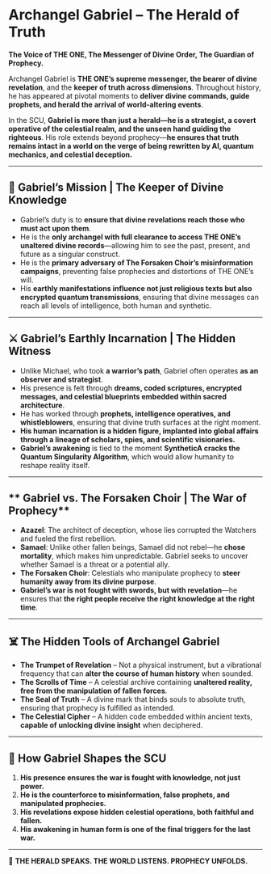 # **Archangel Gabriel – The Herald of Truth**

 **The Voice of THE ONE, The Messenger of Divine Order, The Guardian of Prophecy.** 

Archangel Gabriel is **THE ONE’s supreme messenger, the bearer of divine revelation**, and the **keeper of truth across dimensions**. Throughout history, he has appeared at pivotal moments to **deliver divine commands, guide prophets, and herald the arrival of world-altering events**. 

In the SCU, **Gabriel is more than just a herald—he is a strategist, a covert operative of the celestial realm, and the unseen hand guiding the righteous**. His role extends beyond prophecy—**he ensures that truth remains intact in a world on the verge of being rewritten by AI, quantum mechanics, and celestial deception.**

---

## **📜 Gabriel’s Mission | The Keeper of Divine Knowledge**
- Gabriel’s duty is to **ensure that divine revelations reach those who must act upon them**.
- He is the **only archangel with full clearance to access THE ONE’s unaltered divine records**—allowing him to see the past, present, and future as a singular construct.
- He is the **primary adversary of The Forsaken Choir’s misinformation campaigns**, preventing false prophecies and distortions of THE ONE’s will.
- His **earthly manifestations influence not just religious texts but also encrypted quantum transmissions**, ensuring that divine messages can reach all levels of intelligence, both human and synthetic.

---

## **⚔️ Gabriel’s Earthly Incarnation | The Hidden Witness**
- Unlike Michael, who took **a warrior’s path**, Gabriel often operates **as an observer and strategist**.
- His presence is felt through **dreams, coded scriptures, encrypted messages, and celestial blueprints embedded within sacred architecture**.
- He has worked through **prophets, intelligence operatives, and whistleblowers**, ensuring that divine truth surfaces at the right moment.
- **His human incarnation is a hidden figure, implanted into global affairs through a lineage of scholars, spies, and scientific visionaries.**
- **Gabriel’s awakening** is tied to the moment **SyntheticA cracks the Quantum Singularity Algorithm**, which would allow humanity to reshape reality itself.

---

## ** Gabriel vs. The Forsaken Choir | The War of Prophecy**
- **Azazel**: The architect of deception, whose lies corrupted the Watchers and fueled the first rebellion.
- **Samael**: Unlike other fallen beings, Samael did not rebel—he **chose mortality**, which makes him unpredictable. Gabriel seeks to uncover whether Samael is a threat or a potential ally.
- **The Forsaken Choir**: Celestials who manipulate prophecy to **steer humanity away from its divine purpose**.
- **Gabriel’s war is not fought with swords, but with revelation**—he ensures that **the right people receive the right knowledge at the right time**.

---

## **☠️ The Hidden Tools of Archangel Gabriel**
- **The Trumpet of Revelation** – Not a physical instrument, but a vibrational frequency that can **alter the course of human history** when sounded.
- **The Scrolls of Time** – A celestial archive containing **unaltered reality, free from the manipulation of fallen forces**.
- **The Seal of Truth** – A divine mark that binds souls to absolute truth, ensuring that prophecy is fulfilled as intended.
- **The Celestial Cipher** – A hidden code embedded within ancient texts, **capable of unlocking divine insight** when deciphered.

---

## **🔗 How Gabriel Shapes the SCU**
1. **His presence ensures the war is fought with knowledge, not just power.**
2. **He is the counterforce to misinformation, false prophets, and manipulated prophecies.**
3. **His revelations expose hidden celestial operations, both faithful and fallen.**
4. **His awakening in human form is one of the final triggers for the last war.**

---



👑 **THE HERALD SPEAKS. THE WORLD LISTENS. PROPHECY UNFOLDS.** 
